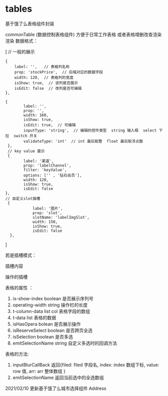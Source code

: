 # tables
基于饿了么表格组件封装

commonTable (数据控制表格组件)
方便于日常工作表格 或者表格增删改查渲染渲染 
数据格式：

[
     // 一般的展示
   
    {
        label: '',   // 表格列名称
        prop: 'stockPrice',  // 后端对应的数据字段
        width: 120,  // 表格列的宽度
        isShow: true,  // 该列是否展示
        isEdit: false  // 改列是否可编辑
    },
    
    {
            label: '',
            prop: '',
            width: 160,
            isShow: true,
            isEdit: true,  // 可编辑
            inputType: 'string',  // 编辑的控件类型  string 输入框  select 下拉  switch 开关
            validateType: 'int'  // int 最后取整  float 最后取浮点数
     },
     // key value 展示
     {
            label: '渠道',
            prop: 'labelChannel',
            filter: 'keyValue',
            options: ['' , '钻石会员'],
            width: 120,
            isShow: true,
            isEdit: false
    },
    // 自定义slot插槽
     {
                label: '图片',
                prop: 'slot',
                slotName: 'labelImgSlot',
                width: 150,
                isShow: true,
                isEdit: false
      },
]


若是插槽模式：
<div slot="labelImgSlot" slot-scope="scope">
       插槽内容
</div>

操作的插槽
<div slot="operate" slot-scope="scope">
   
</div>

表格的属性 ：
1. is-show-index  boolean  是否展示序列号
2. operating-width  string 操作栏的长度
3. t-column-data list  col 表格字段的数组
4. t-data   list   表格的数据
5. isHasOpera  bolean 是否展示操作
6. isReserveSelect  boolean  是否跨页全选
7. isSelection boolean  是否多选
8. emitSelectionName  string  自定义多选时的回调方法

表格的方法: 
1. inputBlurCallBack  返回{filed: filed 字段名, index: index 数组下标, value: row 值, arr: arr 整体数组 }
2. emitSelectionName  返回当前选中的全选数组


2021/02/10  更新基于饿了么城市选择组件  Address